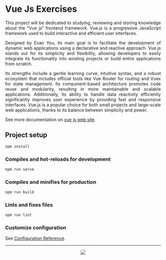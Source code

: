 # Vue Js Exercises

<p align="justify">
    This project will be dedicated to studying, reviewing and storing knowledge about the "Vue js"  frontend framework. Vue.js is a progressive JavaScript framework used to build interactive and   efficient user interfaces.
</p>

<p align="justify">
    Designed by Evan You, its main goal is to facilitate the development of dynamic web applications    using a declarative and reactive approach. Vue.js stands out for its simplicity and flexibility,   allowing developers to easily integrate its functionality into existing projects or build entire  applications from scratch.
</p>

<p align="justify">
    Its strengths include a gentle learning curve, intuitive syntax, and a robust ecosystem that    includes official tools like Vue Router for routing and Vuex for state management. Its     component-based architecture promotes code reuse and modularity, resulting in more maintainable     and scalable applications. Additionally, its ability to handle data reactivity efficiently  significantly improves user experience by providing fast and responsive interfaces. Vue.js is a  popular choice for both small projects and large-scale web applications, thanks to its balance   between simplicity and power.
</p>

See more documentation on [vue js web site](https://cli.vuejs.org/).

## Project setup

```bash
npm install
```

### Compiles and hot-reloads for development

```bash
npm run serve
```

### Compiles and minifies for production

```bash
npm run build
```

### Lints and fixes files

```bash
npm run lint
```

### Customize configuration

See [Configuration Reference](https://cli.vuejs.org/config/).

---

<p align="center">
  <a href="https://skillicons.dev">
    <img src="https://skillicons.dev/icons?i=vue,css,html,nodejs,js" />
  </a>
</p>
